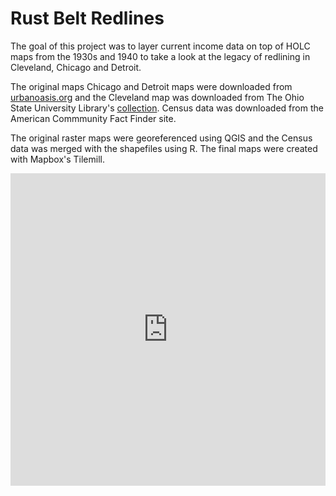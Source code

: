 # Rust Belt Redlines

The goal of this project was to layer current income data on top of HOLC maps from the 1930s and 1940 to take a look at the legacy of redlining in Cleveland, Chicago and Detroit. 

The original maps Chicago and Detroit maps were downloaded from [urbanoasis.org](http://urbanoasis.org/) and the Cleveland map was downloaded from The Ohio State University Library's [collection](http://library.osu.edu/find/collections/maps/redlining-maps-ohio/). Census data was downloaded from the American Commmunity Fact Finder site. 

The original raster maps were georeferenced using QGIS and the Census data was merged with the shapefiles using R. The final maps were created with Mapbox's Tilemill. 

<iframe width='100%' height='500px' frameBorder='0' src='https://a.tiles.mapbox.com/v4/thac.lfp9plcj/attribution,zoompan,zoomwheel,geocoder.html?access_token=pk.eyJ1IjoidGhhYyIsImEiOiJtOEgxY1c0In0.R0lZZADkH3i5mGKRgpXw0g'></iframe>